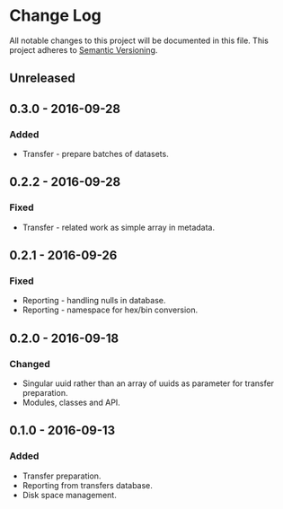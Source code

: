 # Change Log
All notable changes to this project will be documented in this file.
This project adheres to [Semantic Versioning](http://semver.org/).

## Unreleased

## 0.3.0 - 2016-09-28
### Added
- Transfer - prepare batches of datasets.

## 0.2.2 - 2016-09-28
### Fixed
- Transfer - related work as simple array in metadata.

## 0.2.1 - 2016-09-26
### Fixed
- Reporting - handling nulls in database.
- Reporting - namespace for hex/bin conversion.

## 0.2.0 - 2016-09-18
### Changed
- Singular uuid rather than an array of uuids as parameter for transfer preparation.
- Modules, classes and API.

## 0.1.0 - 2016-09-13
### Added
- Transfer preparation.
- Reporting from transfers database.
- Disk space management.